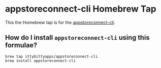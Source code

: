 # appstoreconnect-cli Homebrew Tap

This the Homebrew tap is for the [appstoreconnect-cli](https://github.com/ittybittyapps/appstoreconnect-cli).

## How do I install `appstoreconnect-cli` using this formulae?

```
brew tap ittybittyapps/appstoreconnect-cli
brew install appstoreconnect-cli
```
